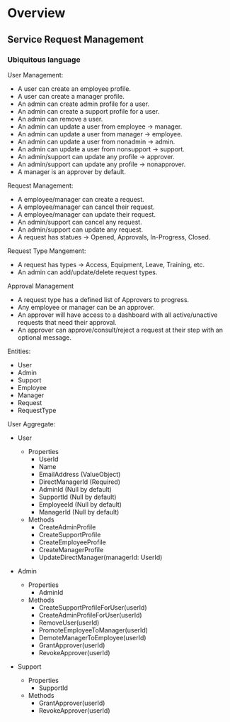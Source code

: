 # Overview
## Service Request Management

### Ubiquitous language

User Management:
- A user can create an employee profile.
- A user can create a manager profile.
- An admin can create admin profile for a user.
- An admin can create a support profile for a user.
- An admin can remove a user.
- An admin can update a user from employee -> manager.
- An admin can update a user from manager -> employee.
- An admin can update a user from nonadmin -> admin.
- An admin can update a user from nonsupport -> support.
- An admin/support can update any profile -> approver.
- An admin/support can update any profile -> nonapprover.
- A manager is an approver by default.

Request Management:
- A employee/manager can create a request.
- A employee/manager can cancel their request.
- A employee/manager can update their request.
- An admin/support can cancel any request.
- An admin/support can update any request.
- A request has statues -> Opened, Approvals, In-Progress, Closed.

Request Type Mangement:
- A request has types -> Access, Equipment, Leave, Training, etc.
- An admin can add/update/delete request types.

Approval Management
- A request type has a defined list of Approvers to progress.
- Any employee or manager can be an approver.
- An approver will have access to a dashboard with all active/unactive requests that need their approval.
- An approver can approve/consult/reject a request at their step with an optional message.


Entities:
- User
- Admin
- Support
- Employee
- Manager
- Request
- RequestType

User Aggregate:
- User
    - Properties
        - UserId
        - Name
        - EmailAddress (ValueObject)
        - DirectManagerId (Required)
        - AdminId (Null by default)
        - SupportId (Null by default)
        - EmployeeId (Null by default)
        - ManagerId  (Null by default)
    - Methods
        - CreateAdminProfile
        - CreateSupportProfile
        - CreateEmployeeProfile
        - CreateManagerProfile
        - UpdateDirectManager(managerId: UserId)

- Admin
    - Properties
        - AdminId
    - Methods
        - CreateSupportProfileForUser(userId)
        - CreateAdminProfileForUser(userId)
        - RemoveUser(userId)
        - PromoteEmployeeToManager(userId)
        - DemoteManagerToEmployee(userId)
        - GrantApprover(userId)
        - RevokeApprover(userId)

- Support
    - Properties
        - SupportId
    - Methods
        - GrantApprover(userId)
        - RevokeApprover(userId)

